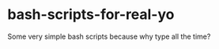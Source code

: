 bash-scripts-for-real-yo
========================

Some very simple bash scripts because why type all the time?
